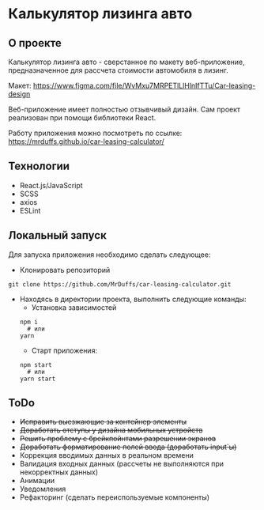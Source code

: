 # Калькулятор лизинга авто
## О проекте
Калькулятор лизинга авто - сверстанное по макету веб-приложение, предназначенное
для рассчета стоимости автомобиля в лизинг.

Макет: <https://www.figma.com/file/WvMxu7MRPETlLlHlnIfTTu/Car-leasing-design>

Веб-приложение имеет полностью отзывчивый дизайн. Сам проект реализован при 
помощи библиотеки React.

Работу приложения можно посмотреть по ссылке:
<https://mrduffs.github.io/car-leasing-calculator/>

## Технологии
- React.js/JavaScript
- SCSS
- axios
- ESLint

## Локальный запуск
Для запуска приложения необходимо сделать следующее:
- Клонировать репозиторий
```
git clone https://github.com/MrDuffs/car-leasing-calculator.git
```
- Находясь в директории проекта, выполнить следующие команды:
  - Установка зависимостей
  ```
  npm i
    # или
  yarn
  ```
  - Старт приложения:
  ```
  npm start
    # или
  yarn start
  ```

## ToDo
- ~~Исправить выезжающие за контейнер элементы~~
- ~~Доработать отступы у дизайна мобильных устройств~~
- ~~Решить проблему с брейкпойнтами разрешении экранов~~
- ~~Доработать форматирование полей ввода (доработать input`ы)~~
- Коррекция вводимых данных в реальном времени
- Валидация входных данных (рассчеты не выполняются при некорректных данных)
- Анимации
- Уведомления
- Рефакторинг (сделать переиспользуемые компоненты)
